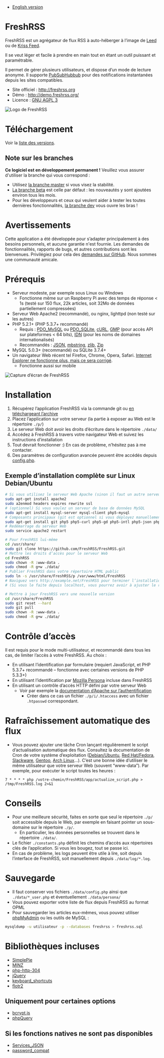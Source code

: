 * [English version](README.md)

# FreshRSS
FreshRSS est un agrégateur de flux RSS à auto-héberger à l’image de [Leed](http://projet.idleman.fr/leed/) ou de [Kriss Feed](http://tontof.net/kriss/feed/).

Il se veut léger et facile à prendre en main tout en étant un outil puissant et paramétrable.

Il permet de gérer plusieurs utilisateurs, et dispose d’un mode de lecture anonyme.
Il supporte [PubSubHubbub](https://code.google.com/p/pubsubhubbub/) pour des notifications instantanées depuis les sites compatibles.

* Site officiel : http://freshrss.org
* Démo : http://demo.freshrss.org/
* Licence : [GNU AGPL 3](http://www.gnu.org/licenses/agpl-3.0.html)

![Logo de FreshRSS](http://marienfressinaud.fr/data/images/freshrss/freshrss_title.png)

# Téléchargement
Voir la [liste des versions](../../releases).

## Note sur les branches
**Ce logiciel est en développement permanent !** Veuillez vous assurer d'utiliser la branche qui vous correspond :

* Utilisez [la branche master](https://github.com/FreshRSS/FreshRSS/tree/master/) si vous visez la stabilité.
* [La branche beta](https://github.com/FreshRSS/FreshRSS/tree/beta) est celle par défaut : les nouveautés y sont ajoutées environ tous les mois.
* Pour les développeurs et ceux qui veulent aider à tester les toutes dernières fonctionnalités, [la branche dev](https://github.com/FreshRSS/FreshRSS/tree/dev) vous ouvre les bras !

# Avertissements
Cette application a été développée pour s’adapter principalement à des besoins personnels, et aucune garantie n'est fournie.
Les demandes de fonctionnalités, rapports de bugs, et autres contributions sont les bienvenues. Privilégiez pour cela des [demandes sur GitHub](https://github.com/FreshRSS/FreshRSS/issues).
Nous sommes une communauté amicale.

# Prérequis
* Serveur modeste, par exemple sous Linux ou Windows
	* Fonctionne même sur un Raspberry Pi avec des temps de réponse < 1s (testé sur 150 flux, 22k articles, soit 32Mo de données partiellement compressées)
* Serveur Web Apache2 (recommandé), ou nginx, lighttpd (non testé sur les autres)
* PHP 5.2.1+ (PHP 5.3.7+ recommandé)
	* Requis : [PDO_MySQL](http://php.net/pdo-mysql) ou [PDO_SQLite](http://php.net/pdo-sqlite), [cURL](http://php.net/curl), [GMP](http://php.net/gmp) (pour accès API sur plateformes < 64 bits), [IDN](http://php.net/intl.idn) (pour les noms de domaines internationalisés)
	* Recommandés : [JSON](http://php.net/json), [mbstring](http://php.net/mbstring), [zlib](http://php.net/zlib), [Zip](http://php.net/zip)
* MySQL 5.0.3+ (recommandé) ou SQLite 3.7.4+
* Un navigateur Web récent tel Firefox, Chrome, Opera, Safari. [Internet Explorer ne fonctionne plus, mais ce sera corrigé](https://github.com/FreshRSS/FreshRSS/issues/772).
	* Fonctionne aussi sur mobile

![Capture d’écran de FreshRSS](http://marienfressinaud.fr/data/images/freshrss/freshrss_default-design.png)

# Installation
1. Récupérez l’application FreshRSS via la commande git ou [en téléchargeant l’archive](../releases)
2. Placez l’application sur votre serveur (la partie à exposer au Web est le répertoire `./p/`)
3. Le serveur Web doit avoir les droits d’écriture dans le répertoire `./data/`
4. Accédez à FreshRSS à travers votre navigateur Web et suivez les instructions d’installation
5. Tout devrait fonctionner :) En cas de problème, n’hésitez pas à me contacter.
6. Des paramètres de configuration avancée peuvent être accédés depuis [config.php](./data/config.default.php).

## Exemple d’installation complète sur Linux Debian/Ubuntu
```sh
# Si vous utilisez le serveur Web Apache (sinon il faut un autre serveur Web)
sudo apt-get install apache2
sudo a2enmod headers expires rewrite ssl
# (optionnel) Si vous voulez un serveur de base de données MySQL
sudo apt-get install mysql-server mysql-client php5-mysql
# Composants principaux (git est optionnel si vous déployez manuellement les fichiers d’installation)
sudo apt-get install git php5 php5-curl php5-gd php5-intl php5-json php5-gmp php5-sqlite
# Redémarrage du serveur Web
sudo service apache2 restart

# Pour FreshRSS lui-même
cd /usr/share/
sudo git clone https://github.com/FreshRSS/FreshRSS.git
# Mettre les droits d’accès pour le serveur Web
cd FreshRSS
sudo chown -R :www-data .
sudo chmod -R g+w ./data/
# Publier FreshRSS dans votre répertoire HTML public
sudo ln -s /usr/share/FreshRSS/p /var/www/html/FreshRSS
# Naviguez vers http://example.net/FreshRSS pour terminer l’installation.
# (Si vous le faite depuis localhost, vous pourrez avoir à ajuster le réglage de votre adresse publique)

# Mettre à jour FreshRSS vers une nouvelle version
cd /usr/share/FreshRSS
sudo git reset --hard
sudo git pull
sudo chown -R :www-data .
sudo chmod -R g+w ./data/
```

# Contrôle d’accès
Il est requis pour le mode multi-utilisateur, et recommandé dans tous les cas, de limiter l’accès à votre FreshRSS. Au choix :
* En utilisant l’identification par formulaire (requiert JavaScript, et PHP 5.3.7+ recommandé – fonctionne avec certaines versions de PHP 5.3.3+)
* En utilisant l’identification par [Mozilla Persona](https://login.persona.org/about) incluse dans FreshRSS
* En utilisant un contrôle d’accès HTTP défini par votre serveur Web
	* Voir par exemple la [documentation d’Apache sur l’authentification](http://httpd.apache.org/docs/trunk/howto/auth.html)
		* Créer dans ce cas un fichier `./p/i/.htaccess` avec un fichier `.htpasswd` correspondant.

# Rafraîchissement automatique des flux
* Vous pouvez ajouter une tâche Cron lançant régulièrement le script d’actualisation automatique des flux.
Consultez la documentation de Cron de votre système d’exploitation ([Debian/Ubuntu](http://doc.ubuntu-fr.org/cron), [Red Hat/Fedora](http://doc.fedora-fr.org/wiki/CRON_:_Configuration_de_t%C3%A2ches_automatis%C3%A9es), [Slackware](http://docs.slackware.com/fr:slackbook:process_control?#cron), [Gentoo](http://wiki.gentoo.org/wiki/Cron/fr), [Arch Linux](http://wiki.archlinux.fr/Cron)…).
C’est une bonne idée d’utiliser le même utilisateur que votre serveur Web (souvent “www-data”).
Par exemple, pour exécuter le script toutes les heures :

```
7 * * * * php /votre-chemin/FreshRSS/app/actualize_script.php > /tmp/FreshRSS.log 2>&1
```

# Conseils
* Pour une meilleure sécurité, faites en sorte que seul le répertoire `./p/` soit accessible depuis le Web, par exemple en faisant pointer un sous-domaine sur le répertoire `./p/`.
	* En particulier, les données personnelles se trouvent dans le répertoire `./data/`.
* Le fichier `./constants.php` définit les chemins d’accès aux répertoires clés de l’application. Si vous les bougez, tout se passe ici.
* En cas de problème, les logs peuvent être utile à lire, soit depuis l’interface de FreshRSS, soit manuellement depuis `./data/log/*.log`.

# Sauvegarde
* Il faut conserver vos fichiers `./data/config.php` ainsi que `./data/*_user.php` et éventuellement `./data/persona/`
* Vous pouvez exporter votre liste de flux depuis FreshRSS au format OPML
* Pour sauvegarder les articles eux-mêmes, vous pouvez utiliser [phpMyAdmin](http://www.phpmyadmin.net) ou les outils de MySQL :

```bash
mysqldump -u utilisateur -p --databases freshrss > freshrss.sql
```


# Bibliothèques incluses
* [SimplePie](http://simplepie.org/)
* [MINZ](https://github.com/marienfressinaud/MINZ)
* [php-http-304](http://alexandre.alapetite.fr/doc-alex/php-http-304/)
* [jQuery](http://jquery.com/)
* [keyboard_shortcuts](http://www.openjs.com/scripts/events/keyboard_shortcuts/)
* [flotr2](http://www.humblesoftware.com/flotr2)

## Uniquement pour certaines options
* [bcrypt.js](https://github.com/dcodeIO/bcrypt.js)
* [phpQuery](http://code.google.com/p/phpquery/)

## Si les fonctions natives ne sont pas disponibles
* [Services_JSON](http://pear.php.net/pepr/pepr-proposal-show.php?id=198)
* [password_compat](https://github.com/ircmaxell/password_compat)
